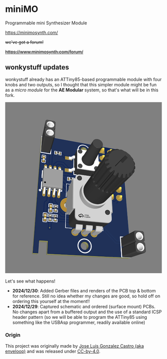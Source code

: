 # miniMO
Programmable mini Synthesizer Module </br>

https://minimosynth.com/

~~we've got a forum!~~

~~https://www.minimosynth.com/forum/~~

## wonkystuff updates

wonkystuff already has an ATTiny85-based programmable module with four knobs and two outputs, so I thought that this simpler module might be fun as a _micro module_ for the __AE Modular__ system, so that's what will be in this fork.

![First render](minimo_3D.png)

Let's see what happens!

* __2024/12/30__: Added Gerber files and renders of the PCB top & bottom for reference.
    Still no idea whether my changes are good, so hold off on ordering this yourself at the moment!!
* __2024/12/29__: Captured schematic and ordered (surface mount) PCBs.
    No changes apart from a buffered output and the use of a standard ICSP header pattern (so we will be able to program the ATTiny85 using something like the USBAsp programmer, readily available online)

### Origin

This project was originally made by [Jose Luis Gonzalez Castro (aka enveloop)](https://envelooponline.com) and was released under [CC-by-4.0](https://creativecommons.org/licenses/by/4.0/).
